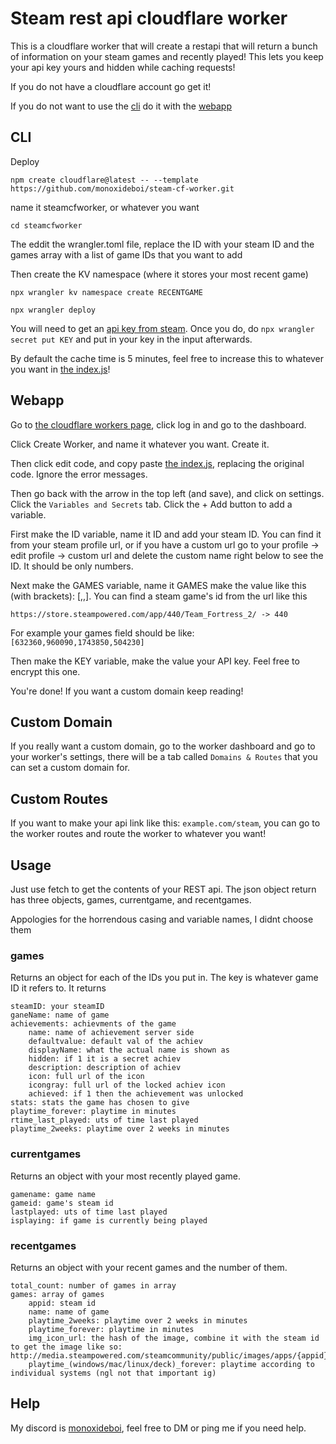 # Steam rest api cloudflare worker

This is a cloudflare worker that will create a restapi that will return a bunch of information on your steam games and recently played! This lets you keep your api key yours and hidden while caching requests!

If you do not have a cloudflare account go get it!

If you do not want to use the [cli](#CLI) do it with the [webapp](#webapp)

## CLI

Deploy
```
npm create cloudflare@latest -- --template https://github.com/monoxideboi/steam-cf-worker.git
```
name it steamcfworker, or whatever you want
```
cd steamcfworker
```

The eddit the wrangler.toml file, replace the ID with your steam ID and the games array with a list of game IDs that you want to add

Then create the KV namespace (where it stores your most recent game)

```
npx wrangler kv namespace create RECENTGAME
```

```
npx wrangler deploy
```
You will need to get an [api key from steam](https://steamcommunity.com/dev/apikey). Once you do, do
`npx wrangler secret put KEY`
and put in your key in the input afterwards.

By default the cache time is 5 minutes, feel free to increase this to whatever you want in [the index.js](./src/index.js)!

## Webapp

Go to [the cloudflare workers page](https://workers.cloudflare.com/), click log in and go to the dashboard.

Click Create Worker, and name it whatever you want. Create it.

Then click edit code, and copy paste [the index.js](./src/index.js), replacing the original code. Ignore the error messages.

Then go back with the arrow in the top left (and save), and click on settings. Click the `Variables and Secrets` tab. Click the + Add button to add a variable.

First make the ID variable, name it ID and add your steam ID. You can find it from your steam profile url, or if you have a custom url go to your profile -> edit profile -> custom url and delete the custom name right below to see the ID. It should be only numbers.

Next make the GAMES variable, name it GAMES make the value like this (with brackets): [<gameid>,<gameid>,<gameid>]. You can find a steam game's id from the url like this
```
https://store.steampowered.com/app/440/Team_Fortress_2/ -> 440
```
For example your games field should be like: `[632360,960090,1743850,504230]`

Then make the KEY variable, make the value your API key. Feel free to encrypt this one.

You're done! If you want a custom domain keep reading!

## Custom Domain

If you really want a custom domain, go to the worker dashboard and go to your worker's settings, there will be a tab called `Domains & Routes` that you can set a custom domain for.

## Custom Routes
If you want to make your api link like this: `example.com/steam`, you can go to the worker routes and route the worker to whatever you want!

## Usage
Just use fetch to get the contents of your REST api. The json object return has three objects, games, currentgame, and recentgames.

Appologies for the horrendous casing and variable names, I didnt choose them

### games
Returns an object for each of the IDs you put in. The key is whatever game ID it refers to. It returns
```
steamID: your steamID
ganeName: name of game
achievements: achievments of the game
    name: name of achievement server side
    defaultvalue: default val of the achiev
    displayName: what the actual name is shown as
    hidden: if 1 it is a secret achiev
    description: description of achiev
    icon: full url of the icon
    icongray: full url of the locked achiev icon
    achieved: if 1 then the achievement was unlocked
stats: stats the game has chosen to give
playtime_forever: playtime in minutes
rtime_last_played: uts of time last played
playtime_2weeks: playtime over 2 weeks in minutes
```

### currentgames
Returns an object with your most recently played game.
```
gamename: game name
gameid: game's steam id
lastplayed: uts of time last played
isplaying: if game is currently being played
```

### recentgames
Returns an object with your recent games and the number of them.
```
total_count: number of games in array
games: array of games
    appid: steam id
    name: name of game
    playtime_2weeks: playtime over 2 weeks in minutes
    playtime_forever: playtime in minutes
    img_icon_url: the hash of the image, combine it with the steam id to get the image like so: http://media.steampowered.com/steamcommunity/public/images/apps/{appid}/{hash}.jpg
    playtime_(windows/mac/linux/deck)_forever: playtime according to individual systems (ngl not that important ig)
```

## Help
My discord is [monoxideboi](https://discord.com/users/375379813403328523), feel free to DM or ping me if you need help.

